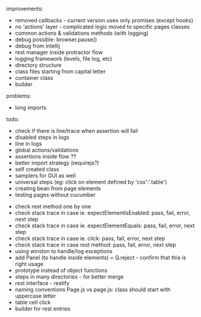 improvements:
- removed callbacks - current version uses only promises (except hooks)
- no 'actions' layer - complicated logic moved to specific pages classes
- common actions & validations methods (with logging)
- debug possible: browser.pause()
- debug from intellij
- rest manager inside protractor flow
- logging framework (levels, file log, etc)
- directory structure
- class files starting from capital letter
- container class
- builder

problems:
- long imports

todo:
- check if there is line/trace when assertion will fail
- disabled steps in logs
- line in logs
- global actions/validations
- assertions inside flow ??
- better import strategy (requirejs?)
- self created class
- samplers for GUI as well
- universal steps (eg: click on element defined by 'css':'.table')
- creating bean from page elements
- testing pages without cucumber

+ check rest method one by one
+ check stack trace in case ie. expectElementIsEnabled: pass, fail, error, next step
+ check stack trace in case ie. expectElementEquals: pass, fail, error, next step
+ check stack trace in case ie. click: pass, fail, error, next step
+ check stack trace in case rest method: pass, fail, error, next step
+ using winston to handle/log exceptions
+ add Panel (to handle inside elements)
= Q.reject - confirm that this is right usage
+ prototype instead of object functions
+ steps in many directories - for better merge
+ rest interface - restify
+ naming conventions Page.js vs page.js: class should start with uppercase letter
+ table cell click
+ builder for rest entries
